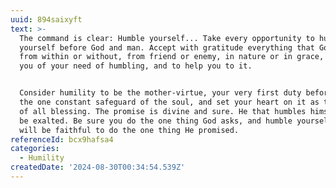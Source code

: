 ```yaml
---
uuid: 894saixyft
text: >-
  The command is clear: Humble yourself... Take every opportunity to humble
  yourself before God and man. Accept with gratitude everything that God allows
  from within or without, from friend or enemy, in nature or in grace, to remind
  you of your need of humbling, and to help you to it.


  Consider humility to be the mother-virtue, your very first duty before God,
  the one constant safeguard of the soul, and set your heart on it as the source
  of all blessing. The promise is divine and sure. He that humbles himself will
  be exalted. Be sure you do the one thing God asks, and humble yourself. God
  will be faithful to do the one thing He promised.
referenceId: bcx9hafsa4
categories:
  - Humility
createdDate: '2024-08-30T00:34:54.539Z'
---
```


